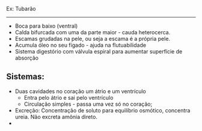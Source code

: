 Ex: Tubarão

---
- Boca para baixo (ventral)
- Calda bifurcada com uma da parte maior - cauda heterocerca.
- Escamas grudadas na pele, ou seja a escama é a própria pele.
- Acumula óleo no seu fígado - ajuda na flutuabilidade 
- Sistema digestório com válvula espiral para aumentar superfície de absorção

## Sistemas:

- Duas cavidades no coração um átrio e um ventrículo
	- Entra pelo átrio e sai pelo ventrículo
	- Circulação simples - passa uma vez só no coração; 
- Excreção: Concentração de soluto para equilíbrio osmótico, concentra ureia. Não excreta amônia direto. 
- 